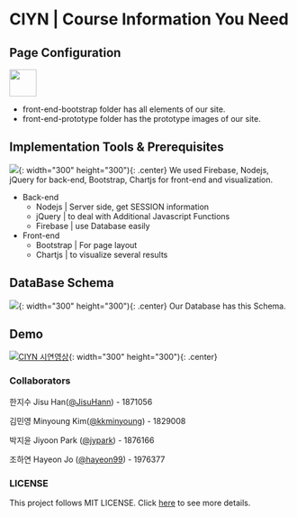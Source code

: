 # CIYN | Course Information You Need
## Page Configuration

<a href="https://drive.google.com/uc?export=view&id=1kVPJrYW6LlHsm5mZAZaKN8ZxjPM1wEzK"><img src="https://drive.google.com/uc?export=view&id=1kVPJrYW6LlHsm5mZAZaKN8ZxjPM1wEzK" width="48"/></a>
- front-end-bootstrap folder has all elements of our site.
- front-end-prototype folder has the prototype images of our site.  

## Implementation Tools & Prerequisites
![](https://drive.google.com/uc?export=view&id=1hIUcZWD0lViir_TZTywSVuJ8zrEYPPzd){: width="300" height="300"){: .center}
We used Firebase, Nodejs, jQuery for back-end, Bootstrap, Chartjs for front-end and visualization. 
- Back-end
  * Nodejs | Server side, get SESSION information
  * jQuery | to deal with Additional Javascript Functions
  * Firebase | use Database easily
- Front-end
  * Bootstrap | For page layout
  * Chartjs | to visualize several results
  
## DataBase Schema  
![](https://drive.google.com/uc?export=view&id=1btLWjf3fJ3fg2Y-mG93lNzxlrAk2EYK0){: width="300" height="300"){: .center}
Our Database has this Schema.
## Demo
[![CIYN 시연영상](https://img.youtube.com/vi/RARHjUjrx1U/0.jpg)](https://youtu.be/RARHjUjrx1U){: width="300" height="300"){: .center}

### Collaborators
한지수 Jisu Han([@JisuHann](https://github.com/JisuHann)) - 1871056

김민영 Minyoung Kim([@kkminyoung](https://github.com/kkminyoung)) - 1829008

박지윤 Jiyoon Park ([@jypark](https://github.com/jiyoonpark0207)) - 1876166

조하연 Hayeon Jo ([@hayeon99](https://github.com/hayeon99)) - 1976377

### LICENSE
This project follows MIT LICENSE. Click [here](https://github.com/JisuHann/CIYN/blob/main/LICENSE) to see more details.
